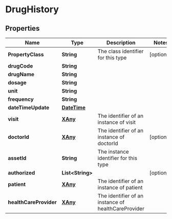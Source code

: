 
# DrugHistory

## Properties
Name | Type | Description | Notes
------------ | ------------- | ------------- | -------------
**PropertyClass** | **String** | The class identifier for this type |  [optional]
**drugCode** | **String** |  | 
**drugName** | **String** |  | 
**dosage** | **String** |  | 
**unit** | **String** |  | 
**frequency** | **String** |  | 
**dateTimeUpdate** | [**DateTime**](DateTime.md) |  | 
**visit** | [**XAny**](XAny.md) | The identifier of an instance of visit | 
**doctorId** | [**XAny**](XAny.md) | The identifier of an instance of doctorId |  [optional]
**assetId** | **String** | The instance identifier for this type | 
**authorized** | **List&lt;String&gt;** |  |  [optional]
**patient** | [**XAny**](XAny.md) | The identifier of an instance of patient | 
**healthCareProvider** | [**XAny**](XAny.md) | The identifier of an instance of healthCareProvider | 



